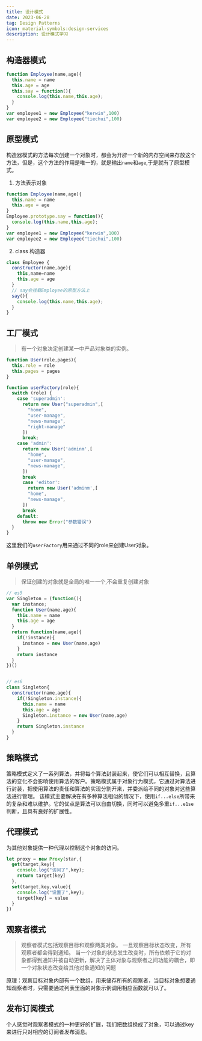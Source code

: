```yaml
---
title: 设计模式
date: 2023-06-28
tag: Design Patterns
icon: material-symbols:design-services
description: 设计模式学习
---
```


## 构造器模式
```js
function Employee(name,age){
  this.name = name
  this.age = age
  this.say = function(){
    console.log(this.name,this.age);
  }
}
var employee1 = new Employee("kerwin",100)
var employee2 = new Employee("tiechui",100)
```

## 原型模式
构造器模式的方法每次创建一个对象时，都会为开辟一个新的内存空间来存放这个方法，但是，这个方法的作用是唯一的，就是输出`name`和`age`,于是就有了原型模式。
1. 方法表示对象
```js
function Employee(name,age){
  this.name = name
  this.age = age
}
Employee.prototype.say = function(){
  console.log(this.name,this.age);
}
var employee1 = new Employee("kerwin",100)
var employee2 = new Employee("tiechui",100)
```
2. class 构造器
```js
class Employee {
  constructor(name,age){
    this,name=name
    this.age = age
  }
  // say会挂载Employee的原型方法上
  say(){
    console.log(this.name,this.age);
  }
}
```

## 工厂模式
> 有一个对象决定创建某一中产品对象类的实例。
```js
function User(role,pages){
  this.role = role
  this.pages = pages
}

function userFactory(role){
  switch (role) {
    case 'superadmin':
      return new User("superadmin",[
        "home",
        "user-manage",
        "news-manage",
        "right-manage"
      ])
      break;
    case 'admin':
      return new User('adminm',[
        "home",
        "user-manage",
        "news-manage",
      ])
      break
      case 'editor':
        return new User('adminm',[
        "home",
        "news-manage",
      ])
      break
    default:
      throw new Error("参数错误")
  }
}
```
这里我们的`userFactory`用来通过不同的role来创建User对象。

## 单例模式
> 保证创建的对象就是全局的唯一一个,不会重复创建对象
```js
// es5
var Singleton = (function(){
  var instance;
  function User(name,age){
    this.name = name
    this.age = age
  }
  return function(name,age){
    if(!instance){
      instance = new User(name,age)
    }
    return instance
  }
})()


// es6
class Singleton{
  constructor(name,age){
    if(!Singleton.instance){
      this.name = name
      this.age = age
      Singleton.instance = new User(name,age)
    }
    return Singleton.instance
  }
}
```

## 策略模式
策略模式定义了一系列算法，并将每个算法封装起来，使它们可以相互替换，且算法的变化不会影响使用算法的客户。策略模式属于对象行为模式，它通过对算法进行封装，把使用算法的责任和算法的实现分割开来，并委派给不同的对象对这些算法进行管理。
该模式主要解决在有多种算法相似的情况下，使用`if...else`所带来的复杂和难以维护。它的优点是算法可以自由切换，同时可以避免多重`if...e1se`判断，且具有良好的扩展性。

## 代理模式
为其他对象提供一种代理以控制这个对象的访问。

```js
let proxy = new Proxy(star,{
  get(target,key){
    console.log("访问了",key);
    return target[key]
  },
  set(target,key,value){
    console.log("设置了",key);
    target[key] = value
  }
})
```

## 观察者模式
> 观察者模式包括观察目标和观察两类对象。
> 一旦观察目标状态改变，所有观察者都会得到通知。
当一个对象的状态发生改变时，所有依赖于它的对象都得到通知并被自动更新，解决了主体对象与观察者之间功能的耦合，即一个对象状态改变给其他对象通知的问题

原理：观察目标对象内部有一个数组，用来储存所有的观察者，当目标对象想要通知观察者时，只需要通过列表里面的对象示例调用相应函数就可以了。


## 发布订阅模式
个人感觉时观察者模式的一种更好的扩展，我们把数组换成了对象，可以通过key来进行只对相应的订阅者发布消息。
